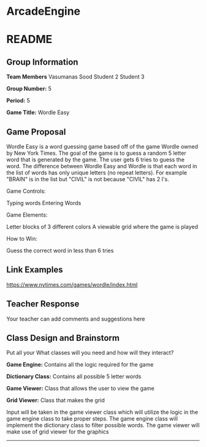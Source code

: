 # ArcadeEngine

# README #

## Group Information ##

**Team Members**
Vasumanas Sood
Student 2
Student 3

**Group Number:** 5

**Period:**	5

**Game Title:** Wordle Easy

## Game Proposal ##

Wordle Easy is a word guessing game based off of the game Wordle owned by New York Times. The goal of the game is to guess a random 5 letter word that is generated by the game. The user gets 6 tries to guess the word. The difference between Wordle Easy and Wordle is that each word in the list of words has only unique letters (no repeat letters). For example "BRAIN" is in the list but "CIVIL" is not because "CIVIL" has 2 I's. 

Game Controls:

Typing words
Entering Words

Game Elements:

Letter blocks of 3 different colors
A viewable grid where the game is played

How to Win:

Guess the correct word in less than 6 tries

## Link Examples ##
https://www.nytimes.com/games/wordle/index.html

## Teacher Response ##

Your teacher can add comments and suggestions here

## Class Design and Brainstorm ##

Put all your What classes will you need and how will they interact?

**Game Engine:**
Contains all the logic required for the game

**Dictionary Class:**
Contains all possible 5 letter words

**Game Viewer:**
Class that allows the user to view the game

**Grid Viewer:**
Class that makes the grid


Input will be taken in the game viewer class which will utilize the logic in the game engine class to take proper steps. The game engine class will implement the dictionary class to filter possible words. The game viewer will make use of grid viewer for the graphics


***